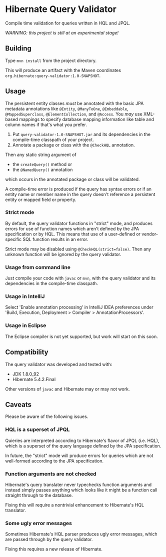 # Hibernate Query Validator

Compile time validation for queries written in HQL and JPQL.

*WARNING: this project is still at an experimental stage!*

## Building

Type `mvn install` from the project directory.

This will produce an artifact with the Maven coordinates 
`org.hibernate:query-validator:1.0-SNAPSHOT`.

## Usage

The persistent entity classes *must* be annotated with the basic
JPA metadata annotations like `@Entity`, `@ManyToOne`, 
`@Embeddable`, `@MappedSuperclass`, `@ElementCollection`, and 
`@Access`. You *may* use XML-based mappings to specify database 
mapping information like table and column names if that's what you 
prefer.

1. Put `query-validator-1.0-SNAPSHOT.jar` and its dependencies in 
   the compile-time classpath of your project.
2. Annotate a package or class with the `@CheckHQL` annotation.

Then any static string argument of

- the `createQuery()` method or
- the `@NamedQuery()` annotation

which occurs in the annotated package or class will be validated. 

A compile-time error is produced if the query has syntax errors or 
if an entity name or member name in the query doesn't reference a 
persistent entity or mapped field or property.

### Strict mode

By default, the query validator functions in "strict" mode, and 
produces errors for use of function names which aren't defined by the 
JPA specification or by HQL. This means that use of a user-defined or 
vendor-specific SQL function results in an error.

Strict mode may be disabled using `@CheckHQL(strict=false)`. Then any
unknown function will be ignored by the query validator.

### Usage from command line

Just compile your code with `javac` or `mvn`, with the query validator
and its dependencies in the compile-time classpath.

### Usage in IntelliJ

Select 'Enable annotation processing' in IntelliJ IDEA preferences 
under 'Build, Execution, Deployment > Compiler > AnnotationProcessors'. 

### Usage in Eclipse

The Eclipse compiler is not yet supported, but work will start on this 
soon.

## Compatibility

The query validator was developed and tested with:

- JDK 1.8.0_92
- Hibernate 5.4.2.Final

Other versions of `javac` and Hibernate may or may not work.

## Caveats

Please be aware of the following issues.

### HQL is a superset of JPQL

Quieries are interpreted according to Hibernate's flavor of JPQL 
(i.e. HQL), which is a superset of the query language defined by 
the JPA specification. 

In future, the "strict" mode will produce errors for queries 
which are not well-formed according to the JPA specification.

### Function arguments are not checked

Hibernate's query translater never typechecks function arguments 
and instead simply passes anything which looks like it might be a 
function call straight through to the database.

Fixing this will require a nontrivial enhancement to Hibernate's
HQL translator.

### Some ugly error messages

Sometimes Hibernate's HQL parser produces ugly error messages,
which are passed through by the query validator.

Fixing this requires a new release of Hibernate.
